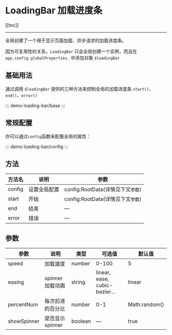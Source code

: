 # LoadingBar 加载进度条

[[toc]]

---

全局创建了一个用于显示页面加载、异步请求的加载进度条。

因为可复用性的关系，`LoadingBar` 只会全局创建一个实例，而且在 `app.config.globalProperties.` 中添加对象 `$loadingBar`

## 基础用法

通过调用 `$loadingBar` 提供的三种方法来控制全局的加载进度条 `start()`、`end()`、`error()`

::: demo
loading-bar/base
:::

## 常规配置

你可以通过`config`函数来配置全局的属性：

::: demo
loading-bar/config
:::

## 方法

| 方法名 | 说明         | 参数                              |
| ------ | ------------ | --------------------------------- |
| config | 设置全局配置 | config:RootData(详情见下文`参数`) |
| start  | 开始         | config:RootData(详情见下文`参数`) |
| end    | 结束         | —                                 |
| error  | 错误         | —                                 |

## 参数

| 参数        | 说明             | 类型    | 可选值                        | 默认值        |
| ----------- | ---------------- | ------- | ----------------------------- | ------------- |
| speed       | 加载速度         | number  | 0-100                         | 5             |
| easing      | spinner 加载动画 | string  | linear, ease, cubic-bezier... | linear        |
| percentNum  | 每次前进的百分比 | number  | 0-1                           | Math.random() |
| showSpinner | 是否显示 spinner | boolean | —                             | true          |
